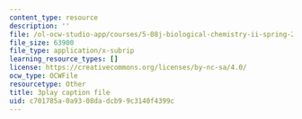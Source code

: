 ```yaml
---
content_type: resource
description: ''
file: /ol-ocw-studio-app/courses/5-08j-biological-chemistry-ii-spring-2016/c701785a0a9308dadcb99c3140f4399c_IcyblGdCVr4.srt
file_size: 63900
file_type: application/x-subrip
learning_resource_types: []
license: https://creativecommons.org/licenses/by-nc-sa/4.0/
ocw_type: OCWFile
resourcetype: Other
title: 3play caption file
uid: c701785a-0a93-08da-dcb9-9c3140f4399c
---
```


